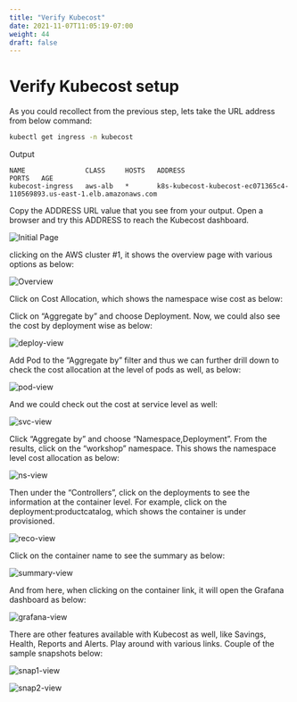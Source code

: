 ```yaml
---
title: "Verify Kubecost"
date: 2021-11-07T11:05:19-07:00
weight: 44
draft: false
---
```


# Verify Kubecost setup

As you could recollect from the previous step, lets take the URL address from below command:

```bash
kubectl get ingress -n kubecost
```

Output

```
NAME               CLASS     HOSTS   ADDRESS                                                                  PORTS   AGE
kubecost-ingress   aws-alb   *       k8s-kubecost-kubecost-ec071365c4-110569893.us-east-1.elb.amazonaws.com 
```

Copy the ADDRESS URL value that you see from your output. Open a browser and try this ADDRESS to reach the Kubecost dashboard.

![Initial Page](/images/kubecost/initial-dashboard.png)

clicking on the AWS cluster #1, it shows the overview page with various options as below:

![Overview](/images/kubecost/overview.png)

Click on Cost Allocation, which shows the namespace wise cost as below:



Click on “Aggregate by” and choose Deployment. Now, we could also see the cost by deployment wise as below:

![deploy-view](/images/kubecost/deploy-view.png)


Add Pod to the “Aggregate by” filter and thus we can further drill down to check the cost allocation at the level of pods as well, as below:

![pod-view](/images/kubecost/pod-view.png)

And we could check out the cost at service level as well: 

![svc-view](/images/kubecost/svc-view.png)

Click “Aggregate by” and choose “Namespace,Deployment”. From the results, click on the “workshop” namespace. This shows the namespace level cost allocation as below: 

![ns-view](/images/kubecost/ns-view.png)

Then under the “Controllers”, click on the deployments to see the information at the container level. For example, click on the deployment:productcatalog, which shows the container is under provisioned.

![reco-view](/images/kubecost/reco-view.png)

Click on the container name to see the summary as below: 

![summary-view](/images/kubecost/summary-view.png)

And from here, when clicking on the container link, it will open the Grafana dashboard as below: 

![grafana-view](/images/kubecost/grafana-view.png)

There are other features available with Kubecost as well, like Savings, Health, Reports and Alerts. Play around with various links. Couple of the sample snapshots below:

![snap1-view](/images/kubecost/snap1-view.png)

![snap2-view](/images/kubecost/snap2-view.png)